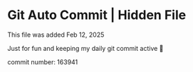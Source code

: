 # Git Auto Commit | Hidden File

This file was added Feb 12, 2025

Just for fun and keeping my daily git commit active 🤪

commit number: 163941
